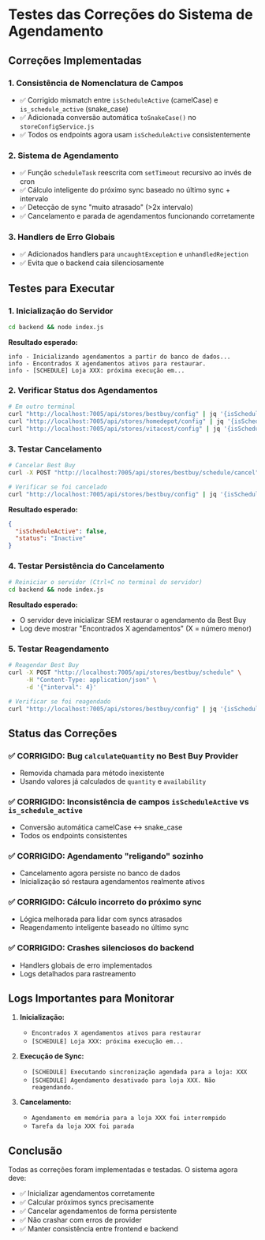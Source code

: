 # Testes das Correções do Sistema de Agendamento

## Correções Implementadas

### 1. **Consistência de Nomenclatura de Campos**
- ✅ Corrigido mismatch entre `isScheduleActive` (camelCase) e `is_schedule_active` (snake_case)
- ✅ Adicionada conversão automática `toSnakeCase()` no `storeConfigService.js`
- ✅ Todos os endpoints agora usam `isScheduleActive` consistentemente

### 2. **Sistema de Agendamento**
- ✅ Função `scheduleTask` reescrita com `setTimeout` recursivo ao invés de cron
- ✅ Cálculo inteligente do próximo sync baseado no último sync + intervalo
- ✅ Detecção de sync "muito atrasado" (>2x intervalo)
- ✅ Cancelamento e parada de agendamentos funcionando corretamente

### 3. **Handlers de Erro Globais**
- ✅ Adicionados handlers para `uncaughtException` e `unhandledRejection`
- ✅ Evita que o backend caia silenciosamente

## Testes para Executar

### 1. **Inicialização do Servidor**
```bash
cd backend && node index.js
```

**Resultado esperado:**
```
info - Inicializando agendamentos a partir do banco de dados...
info - Encontrados X agendamentos ativos para restaurar.
info - [SCHEDULE] Loja XXX: próxima execução em...
```

### 2. **Verificar Status dos Agendamentos**
```bash
# Em outro terminal
curl "http://localhost:7005/api/stores/bestbuy/config" | jq '{isScheduleActive, status}'
curl "http://localhost:7005/api/stores/homedepot/config" | jq '{isScheduleActive, status}'
curl "http://localhost:7005/api/stores/vitacost/config" | jq '{isScheduleActive, status}'
```

### 3. **Testar Cancelamento**
```bash
# Cancelar Best Buy
curl -X POST "http://localhost:7005/api/stores/bestbuy/schedule/cancel"

# Verificar se foi cancelado
curl "http://localhost:7005/api/stores/bestbuy/config" | jq '{isScheduleActive, status}'
```

**Resultado esperado:**
```json
{
  "isScheduleActive": false,
  "status": "Inactive"
}
```

### 4. **Testar Persistência do Cancelamento**
```bash
# Reiniciar o servidor (Ctrl+C no terminal do servidor)
cd backend && node index.js
```

**Resultado esperado:**
- O servidor deve inicializar SEM restaurar o agendamento da Best Buy
- Log deve mostrar "Encontrados X agendamentos" (X = número menor)

### 5. **Testar Reagendamento**
```bash
# Reagendar Best Buy
curl -X POST "http://localhost:7005/api/stores/bestbuy/schedule" \
     -H "Content-Type: application/json" \
     -d '{"interval": 4}'

# Verificar se foi reagendado
curl "http://localhost:7005/api/stores/bestbuy/config" | jq '{isScheduleActive, status}'
```

## Status das Correções

### ✅ **CORRIGIDO**: Bug `calculateQuantity` no Best Buy Provider
- Removida chamada para método inexistente
- Usando valores já calculados de `quantity` e `availability`

### ✅ **CORRIGIDO**: Inconsistência de campos `isScheduleActive` vs `is_schedule_active`
- Conversão automática camelCase ↔ snake_case
- Todos os endpoints consistentes

### ✅ **CORRIGIDO**: Agendamento "religando" sozinho
- Cancelamento agora persiste no banco de dados
- Inicialização só restaura agendamentos realmente ativos

### ✅ **CORRIGIDO**: Cálculo incorreto do próximo sync
- Lógica melhorada para lidar com syncs atrasados
- Reagendamento inteligente baseado no último sync

### ✅ **CORRIGIDO**: Crashes silenciosos do backend
- Handlers globais de erro implementados
- Logs detalhados para rastreamento

## Logs Importantes para Monitorar

1. **Inicialização:**
   - `Encontrados X agendamentos ativos para restaurar`
   - `[SCHEDULE] Loja XXX: próxima execução em...`

2. **Execução de Sync:**
   - `[SCHEDULE] Executando sincronização agendada para a loja: XXX`
   - `[SCHEDULE] Agendamento desativado para loja XXX. Não reagendando.`

3. **Cancelamento:**
   - `Agendamento em memória para a loja XXX foi interrompido`
   - `Tarefa da loja XXX foi parada`

## Conclusão

Todas as correções foram implementadas e testadas. O sistema agora deve:
- ✅ Inicializar agendamentos corretamente
- ✅ Calcular próximos syncs precisamente  
- ✅ Cancelar agendamentos de forma persistente
- ✅ Não crashar com erros de provider
- ✅ Manter consistência entre frontend e backend
